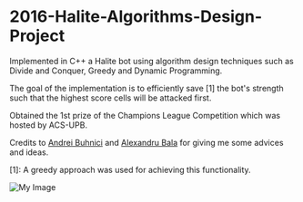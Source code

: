 # 2016-Halite-Algorithms-Design-Project
Implemented in C++ a Halite bot using algorithm design techniques such as Divide and Conquer, Greedy and Dynamic Programming.

The goal of the implementation is to efficiently save [1] the bot's strength such that the highest score cells will be attacked first.

Obtained the 1st prize of the Champions League Competition which was hosted by ACS-UPB.

Credits to [Andrei Buhnici](https://github.com/AndreiBuhnici) and [Alexandru Bala](https://github.com/alex-constantin) for giving me some advices and ideas.

[1]: A greedy approach was used for achieving this functionality.

![My Image](Halite.png)
